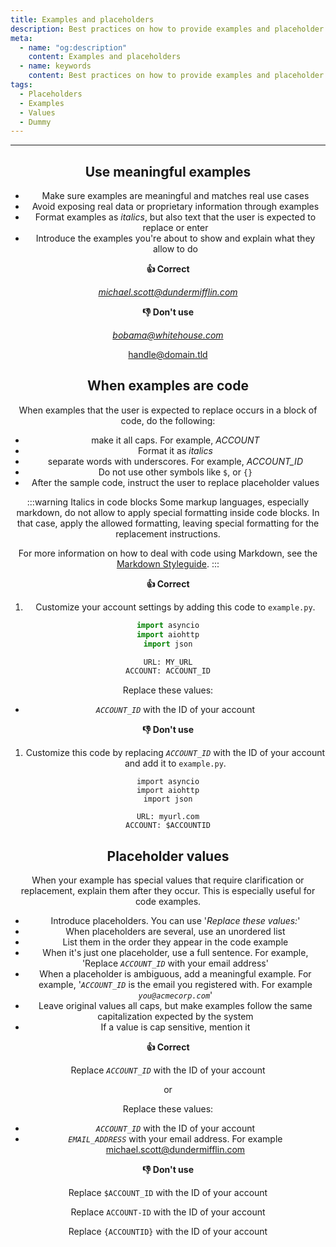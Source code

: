 ```yaml
---
title: Examples and placeholders
description: Best practices on how to provide examples and placeholder text so that users can relate to them
meta:
  - name: "og:description"
    content: Examples and placeholders
  - name: keywords
    content: Best practices on how to provide examples and placeholder text so that users can relate to them
tags:
  - Placeholders
  - Examples
  - Values
  - Dummy
---
```


<Header/>

---

## Use meaningful examples

- Make sure examples are meaningful and matches real use cases
- Avoid exposing real data or proprietary information through examples
- Format examples as *italics*, but also text that the user is expected to replace or enter
- Introduce the examples you're about to show and explain what they allow to do

**:thumbsup: Correct**

*michael.scott@dundermifflin.com*

**:thumbsdown: Don't use**

*bobama@whitehouse.com*

handle@domain.tld

## When examples are code

When examples that the user is expected to replace occurs in a block of code, do the following:

- make it all caps. For example, *ACCOUNT*
- Format it as *italics*
- separate words with underscores. For example, *ACCOUNT_ID*
- Do not use other symbols like `$`, or `{}`
- After the sample code, instruct the user to replace placeholder values

:::warning Italics in code blocks
Some markup languages, especially markdown, do not allow to apply special formatting inside code blocks. In that case, apply the allowed formatting, leaving special formatting for the replacement instructions.

For more information on how to deal with code using Markdown, see the [Markdown Styleguide](https://ocular-d.github.io/styleguide-markdown/code.html "Link to ocular-d Markdown Styleguide").
:::

**:thumbsup: Correct**

1. Customize your account settings by adding this code to `example.py`.

```python {6}
import asyncio
import aiohttp
import json

URL: MY_URL
ACCOUNT: ACCOUNT_ID
```

Replace these values:

- *`ACCOUNT_ID`* with the ID of your account

**:thumbsdown: Don't use**

1. Customize this code by replacing *`ACCOUNT_ID`* with the ID of your account and add it to `example.py`.

```python{6}
import asyncio
import aiohttp
import json

URL: myurl.com
ACCOUNT: $ACCOUNTID
```

## Placeholder values

When your example has special values that require clarification or replacement, explain them after they occur. This is especially useful for code examples.

- Introduce placeholders. You can use '*Replace these values:*'
- When placeholders are several, use an unordered list
- List them in the order they appear in the code example
- When it's just one placeholder, use a full sentence. For example, 'Replace *`ACCOUNT_ID`* with your email address'
- When a placeholder is ambiguous, add a meaningful example.
For example, '*`ACCOUNT_ID`* is the email you registered with.
For example *`you@acmecorp.com`*'
- Leave original values all caps, but make examples follow the same capitalization expected by the system
- If a value is cap sensitive, mention it

**:thumbsup: Correct**

Replace *`ACCOUNT_ID`* with the ID of your account

or

Replace these values:
- *`ACCOUNT_ID`* with the ID of your account
- *`EMAIL_ADDRESS`* with your email address. For example michael.scott@dundermifflin.com

**:thumbsdown: Don't use**

Replace `$ACCOUNT_ID` with the ID of your account

Replace `ACCOUNT-ID` with the ID of your account

Replace `{ACCOUNTID}` with the ID of your account